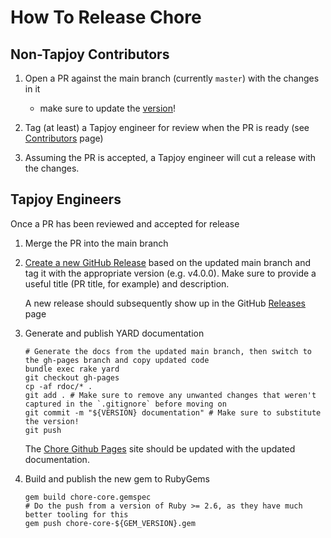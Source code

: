 # How To Release Chore

## Non-Tapjoy Contributors

1. Open a PR against the main branch (currently `master`) with the changes in it
    - make sure to update the [version](../lib/chore/version.rb)!

1. Tag (at least) a Tapjoy engineer for review when the PR is ready
   (see [Contributors](https://github.com/Tapjoy/chore/graphs/contributors) page)

1. Assuming the PR is accepted, a Tapjoy engineer will cut a release with the changes.

## Tapjoy Engineers

Once a PR has been reviewed and accepted for release

1. Merge the PR into the main branch

1. [Create a new GitHub Release](https://github.com/Tapjoy/chore/releases/new) based on the updated main branch and tag
   it with the appropriate version (e.g. v4.0.0). Make sure to provide a useful title (PR title, for example) and
   description.

    A new release should subsequently show up in the GitHub [Releases](https://github.com/Tapjoy/chore/releases) page

1. Generate and publish YARD documentation

    ```
    # Generate the docs from the updated main branch, then switch to the gh-pages branch and copy updated code
    bundle exec rake yard
    git checkout gh-pages
    cp -af rdoc/* .
    git add . # Make sure to remove any unwanted changes that weren't captured in the `.gitignore` before moving on
    git commit -m "${VERSION} documentation" # Make sure to substitute the version!
    git push
    ```

    The [Chore Github Pages](https://tapjoy.github.io/chore) site should be updated with the updated documentation.

1. Build and publish the new gem to RubyGems

    ```
    gem build chore-core.gemspec
    # Do the push from a version of Ruby >= 2.6, as they have much better tooling for this
    gem push chore-core-${GEM_VERSION}.gem
    ```
